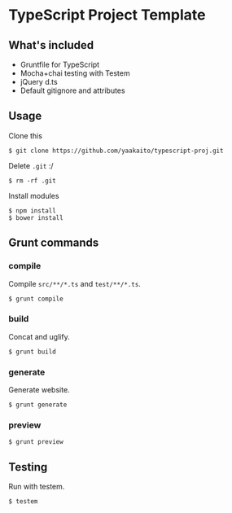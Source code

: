 # TypeScript Project Template

## What's included

* Gruntfile for TypeScript
* Mocha+chai testing with Testem
* jQuery d.ts
* Default gitignore and attributes

## Usage

Clone this
```
$ git clone https://github.com/yaakaito/typescript-proj.git
```

Delete `.git` :/
```
$ rm -rf .git
```

Install modules
```
$ npm install
$ bower install
```

## Grunt commands

### compile

Compile `src/**/*.ts` and `test/**/*.ts`.

```
$ grunt compile
```

### build

Concat and uglify.

```
$ grunt build
```

### generate

Generate website.

```
$ grunt generate
```

### preview

```
$ grunt preview
```

## Testing

Run with testem.

```
$ testem
```
